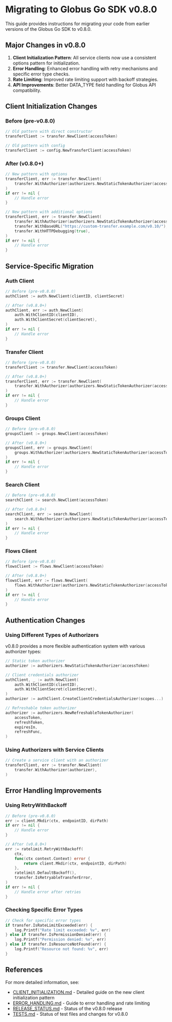 # Migrating to Globus Go SDK v0.8.0

This guide provides instructions for migrating your code from earlier versions of the Globus Go SDK to v0.8.0.

## Major Changes in v0.8.0

1. **Client Initialization Pattern**: All service clients now use a consistent options pattern for initialization.
2. **Error Handling**: Enhanced error handling with retry mechanisms and specific error type checks.
3. **Rate Limiting**: Improved rate limiting support with backoff strategies.
4. **API Improvements**: Better DATA_TYPE field handling for Globus API compatibility.

## Client Initialization Changes

### Before (pre-v0.8.0)

```go
// Old pattern with direct constructor
transferClient := transfer.NewClient(accessToken)

// Old pattern with config
transferClient := config.NewTransferClient(accessToken)
```

### After (v0.8.0+)

```go
// New pattern with options
transferClient, err := transfer.NewClient(
    transfer.WithAuthorizer(authorizers.NewStaticTokenAuthorizer(accessToken)),
)
if err != nil {
    // Handle error
}

// New pattern with additional options
transferClient, err := transfer.NewClient(
    transfer.WithAuthorizer(authorizers.NewStaticTokenAuthorizer(accessToken)),
    transfer.WithBaseURL("https://custom-transfer.example.com/v0.10/"),
    transfer.WithHTTPDebugging(true),
)
if err != nil {
    // Handle error
}
```

## Service-Specific Migration

### Auth Client

```go
// Before (pre-v0.8.0)
authClient := auth.NewClient(clientID, clientSecret)

// After (v0.8.0+)
authClient, err := auth.NewClient(
    auth.WithClientID(clientID),
    auth.WithClientSecret(clientSecret),
)
if err != nil {
    // Handle error
}
```

### Transfer Client

```go
// Before (pre-v0.8.0)
transferClient := transfer.NewClient(accessToken)

// After (v0.8.0+)
transferClient, err := transfer.NewClient(
    transfer.WithAuthorizer(authorizers.NewStaticTokenAuthorizer(accessToken)),
)
if err != nil {
    // Handle error
}
```

### Groups Client

```go
// Before (pre-v0.8.0)
groupsClient := groups.NewClient(accessToken)

// After (v0.8.0+)
groupsClient, err := groups.NewClient(
    groups.WithAuthorizer(authorizers.NewStaticTokenAuthorizer(accessToken)),
)
if err != nil {
    // Handle error
}
```

### Search Client

```go
// Before (pre-v0.8.0)
searchClient := search.NewClient(accessToken)

// After (v0.8.0+)
searchClient, err := search.NewClient(
    search.WithAuthorizer(authorizers.NewStaticTokenAuthorizer(accessToken)),
)
if err != nil {
    // Handle error
}
```

### Flows Client

```go
// Before (pre-v0.8.0)
flowsClient := flows.NewClient(accessToken)

// After (v0.8.0+)
flowsClient, err := flows.NewClient(
    flows.WithAuthorizer(authorizers.NewStaticTokenAuthorizer(accessToken)),
)
if err != nil {
    // Handle error
}
```

## Authentication Changes

### Using Different Types of Authorizers

v0.8.0 provides a more flexible authentication system with various authorizer types:

```go
// Static token authorizer
authorizer := authorizers.NewStaticTokenAuthorizer(accessToken)

// Client credentials authorizer
authClient, _ := auth.NewClient(
    auth.WithClientID(clientID),
    auth.WithClientSecret(clientSecret),
)
authorizer := authClient.CreateClientCredentialsAuthorizer(scopes...)

// Refreshable token authorizer
authorizer := authorizers.NewRefreshableTokenAuthorizer(
    accessToken,
    refreshToken,
    expiresIn,
    refreshFunc,
)
```

### Using Authorizers with Service Clients

```go
// Create a service client with an authorizer
transferClient, err := transfer.NewClient(
    transfer.WithAuthorizer(authorizer),
)
```

## Error Handling Improvements

### Using RetryWithBackoff

```go
// Before (pre-v0.8.0)
err := client.Mkdir(ctx, endpointID, dirPath)
if err != nil {
    // Handle error
}

// After (v0.8.0+)
err := ratelimit.RetryWithBackoff(
    ctx,
    func(ctx context.Context) error {
        return client.Mkdir(ctx, endpointID, dirPath)
    },
    ratelimit.DefaultBackoff(),
    transfer.IsRetryableTransferError,
)
if err != nil {
    // Handle error after retries
}
```

### Checking Specific Error Types

```go
// Check for specific error types
if transfer.IsRateLimitExceeded(err) {
    log.Printf("Rate limit exceeded: %v", err)
} else if transfer.IsPermissionDenied(err) {
    log.Printf("Permission denied: %v", err)
} else if transfer.IsResourceNotFound(err) {
    log.Printf("Resource not found: %v", err)
}
```

## References

For more detailed information, see:
- [CLIENT_INITIALIZATION.md](CLIENT_INITIALIZATION.md) - Detailed guide on the new client initialization pattern
- [ERROR_HANDLING.md](ERROR_HANDLING.md) - Guide to error handling and rate limiting
- [RELEASE_STATUS.md](../RELEASE_STATUS.md) - Status of the v0.8.0 release
- [TESTS.md](../TESTS.md) - Status of test files and changes for v0.8.0